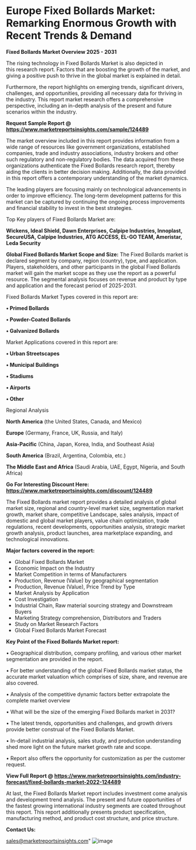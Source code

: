 # Europe Fixed Bollards Market: Remarking Enormous Growth with Recent Trends & Demand

<Strong> Fixed Bollards Market Overview 2025 - 2031</strong>

The rising technology in Fixed Bollards Market is also depicted in this research report. Factors that are boosting the growth of the market, and giving a positive push to thrive in the global market is explained in detail.

Furthermore, the report highlights on emerging trends, significant drivers, challenges, and opportunities, providing all necessary data for thriving in the industry. This report market research offers a comprehensive perspective, including an in-depth analysis of the present and future scenarios within the industry.

<strong>Request Sample Report @ <a href=https://www.marketreportsinsights.com/sample/124489>https://www.marketreportsinsights.com/sample/124489</a></strong>

The market overview included in this report provides information from a wide range of resources like government organizations, established companies, trade and industry associations, industry brokers and other such regulatory and non-regulatory bodies. The data acquired from these organizations authenticate the Fixed Bollards research report, thereby aiding the clients in better decision making. Additionally, the data provided in this report offers a contemporary understanding of the market dynamics.

The leading players are focusing mainly on technological advancements in order to improve efficiency. The long-term development patterns for this market can be captured by continuing the ongoing process improvements and financial stability to invest in the best strategies.

Top Key players of Fixed Bollards Market are:

<strong>Wickens, Ideal Shield, Dawn Enterprises, Calpipe Industries, Innoplast, SecureUSA, Calpipe Industries, ATG ACCESS, EL-GO TEAM, Ameristar, Leda Security</strong>

<strong><b>Global Fixed Bollards Market Scope and Size:</b></strong>
The Fixed Bollards market is declared segment by company, region (country), type, and application. Players, stakeholders, and other participants in the global Fixed Bollards market will gain the market scope as they use the report as a powerful resource. The segmental analysis focuses on revenue and product by type and application and the forecast period of 2025-2031.

Fixed Bollards Market Types covered in this report are:

<strong>• Primed Bollards

• Powder-Coated Bollards

• Galvanized Bollards</strong>

Market Applications covered in this report are:

<strong>• Urban Streetscapes

• Municipal Buildings

• Stadiums

• Airports

• Other</strong> 

Regional Analysis

<strong>North America</strong> (the United States, Canada, and Mexico)

<strong>Europe</strong> (Germany, France, UK, Russia, and Italy)

<strong>Asia-Pacific</strong> (China, Japan, Korea, India, and Southeast Asia)

<strong>South America</strong> (Brazil, Argentina, Colombia, etc.)

<strong>The Middle East and Africa</strong> (Saudi Arabia, UAE, Egypt, Nigeria, and South Africa)

<strong>Go For Interesting Discount Here: <a href=https://www.marketreportsinsights.com/discount/124489>https://www.marketreportsinsights.com/discount/124489</a></strong>

The Fixed Bollards market report provides a detailed analysis of global market size, regional and country-level market size, segmentation market growth, market share, competitive Landscape, sales analysis, impact of domestic and global market players, value chain optimization, trade regulations, recent developments, opportunities analysis, strategic market growth analysis, product launches, area marketplace expanding, and technological innovations.

<strong><b>Major factors covered in the report:</b></strong>
<ul>
  <li>Global Fixed Bollards Market </li>
  <li>Economic Impact on the Industry</li>
  <li>Market Competition in terms of Manufacturers</li>
  <li>Production, Revenue (Value) by geographical segmentation</li>
  <li>Production, Revenue (Value), Price Trend by Type</li>
  <li>Market Analysis by Application</li>
  <li>Cost Investigation</li>
  <li>Industrial Chain, Raw material sourcing strategy and Downstream Buyers</li>
  <li>Marketing Strategy comprehension, Distributors and Traders</li>
  <li>Study on Market Research Factors</li>
  <li>Global Fixed Bollards Market Forecast</li>
</ul>

<strong><b>Key Point of the Fixed Bollards Market report:</b></strong>

• Geographical distribution, company profiling, and various other market segmentation are provided in the report.

• For better understanding of the global Fixed Bollards market status, the accurate market valuation which comprises of size, share, and revenue are also covered.

• Analysis of the competitive dynamic factors better extrapolate the complete market overview

• What will be the size of the emerging Fixed Bollards market in 2031?

• The latest trends, opportunities and challenges, and growth drivers provide better construal of the Fixed Bollards Market.

• In-detail industrial analysis, sales study, and production understanding shed more light on the future market growth rate and scope.

• Report also offers the opportunity for customization as per the customer request.

<strong><b>View Full Report @ <a href=https://www.marketreportsinsights.com/industry-forecast/fixed-bollards-market-2022-124489>https://www.marketreportsinsights.com/industry-forecast/fixed-bollards-market-2022-124489</a></b></strong>


At last, the Fixed Bollards Market report includes investment come analysis and development trend analysis. The present and future opportunities of the fastest growing international industry segments are coated throughout this report. This report additionally presents product specification, manufacturing method, and product cost structure, and price structure.

<strong>Contact Us:</strong>

sales@marketreportsinsights.com"
![image](https://github.com/user-attachments/assets/c6848965-5242-4015-b233-e9b3a4c7b72c)
